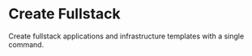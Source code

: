 # Create Fullstack

Create fullstack applications and infrastructure templates with a single command.
